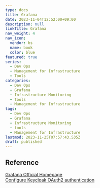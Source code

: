 ```yaml
---
type: docs
title: Grafana
date: 2023-11-04T12:52:00+09:00
description: null
linkTitle: Grafana
nav_weight: 4
nav_icon:
  vendor: bs
  name: book
  color: blue
featured: true
series:
  - Dev Ops
  - Management for Infrastructure
  - Tools
categories:
  - Dev Ops
  - Grafana
  - Infrastructure Monitoring
  - tools
  - Management for Infrastructure
tags:
  - Dev Ops
  - Grafana
  - Infrastructure Monitoring
  - tools
  - Management for Infrastructure
lastmod: 2023-11-25T07:57:43.535Z
draft: published
---
```


## Reference

[Grafana Official Homepage](https://grafana.com/)  
[Configure Keycloak OAuth2 authentication](https://grafana.com/docs/grafana/latest/setup-grafana/configure-security/configure-authentication/keycloak/)
